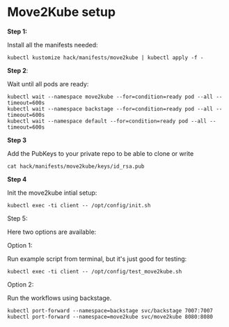 # Move2Kube setup

**Step 1:**

Install all the manifests needed:

```
kubectl kustomize hack/manifests/move2kube | kubectl apply -f -
```

**Step 2**:


Wait until all pods are ready:

```
kubectl wait --namespace move2kube --for=condition=ready pod --all --timeout=600s
kubectl wait --namespace backstage --for=condition=ready pod --all --timeout=600s
kubectl wait --namespace default --for=condition=ready pod --all --timeout=600s
```

**Step 3**

Add the PubKeys to your private repo to be able to clone or write

```
cat hack/manifests/move2kube/keys/id_rsa.pub
```

**Step 4**

Init the move2kube intial setup:

```
kubectl exec -ti client -- /opt/config/init.sh
```


Step 5:

Here two options are available:

Option 1:

Run example script from terminal, but it's just good for testing:

```
kubectl exec -ti client -- /opt/config/test_move2kube.sh
```

Option 2:

Run the workflows using backstage.

```
kubectl port-forward --namespace=backstage svc/backstage 7007:7007
kubectl port-forward --namespace=move2kube svc/move2kube 8080:8080
```
